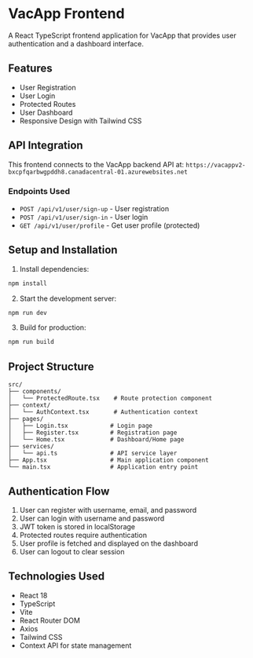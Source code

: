 # VacApp Frontend

A React TypeScript frontend application for VacApp that provides user authentication and a dashboard interface.

## Features

- User Registration
- User Login
- Protected Routes
- User Dashboard
- Responsive Design with Tailwind CSS

## API Integration

This frontend connects to the VacApp backend API at:
`https://vacappv2-bxcpfqarbwgpddh8.canadacentral-01.azurewebsites.net`

### Endpoints Used

- `POST /api/v1/user/sign-up` - User registration
- `POST /api/v1/user/sign-in` - User login
- `GET /api/v1/user/profile` - Get user profile (protected)

## Setup and Installation

1. Install dependencies:
```bash
npm install
```

2. Start the development server:
```bash
npm run dev
```

3. Build for production:
```bash
npm run build
```

## Project Structure

```
src/
├── components/
│   └── ProtectedRoute.tsx    # Route protection component
├── context/
│   └── AuthContext.tsx       # Authentication context
├── pages/
│   ├── Login.tsx            # Login page
│   ├── Register.tsx         # Registration page
│   └── Home.tsx             # Dashboard/Home page
├── services/
│   └── api.ts               # API service layer
├── App.tsx                  # Main application component
└── main.tsx                 # Application entry point
```

## Authentication Flow

1. User can register with username, email, and password
2. User can login with username and password
3. JWT token is stored in localStorage
4. Protected routes require authentication
5. User profile is fetched and displayed on the dashboard
6. User can logout to clear session

## Technologies Used

- React 18
- TypeScript
- Vite
- React Router DOM
- Axios
- Tailwind CSS
- Context API for state management
